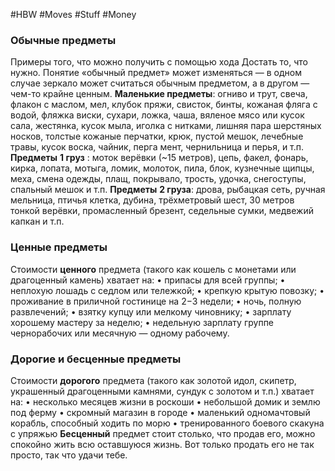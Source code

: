 #HBW #Moves #Stuff #Money 

### **Обычные предметы**
Примеры того, что можно получить с помощью хода Достать то, что нужно. Понятие «обычный предмет» может изменяться — в одном случае зеркало может считаться обычным предметом, а в другом — чем-то крайне ценным. 
**Маленькие предметы**: огниво и трут, свеча, флакон с маслом, мел, клубок пряжи, свисток, бинты, кожаная фляга с водой, фляжка виски, сухари, ложка, чаша, вяленое мясо или кусок сала, жестянка, кусок мыла, иголка с нитками, лишняя пара шерстяных носков, толстые кожаные перчатки, крюк, пустой мешок, лечебные травы, кусок воска, чайник, перга мент, чернильница и перья, и т.п. 
**Предметы** **1 груз** : моток верёвки (~15 метров), цепь, факел, фонарь, кирка, лопата, мотыга, ломик, молоток, пила, блок, кузнечные щипцы, меха, смена одежды, плащ, покрывало, трость, удочка, снегоступы, спальный мешок и т.п. 
**Предметы** **2 груза**: дрова, рыбацкая сеть, ручная мельница, птичья клетка, дубина, трёхметровый шест, 30 метров тонкой верёвки, промасленный брезент, седельные сумки, медвежий капкан и т.п.

### **Ценные предметы**
Стоимости **ценного** предмета (такого как кошель с монетами или драгоценный камень) хватает на: 
• припасы для всей группы; 
• неплохую лошадь с седлом или тележкой; 
• крепкую крытую повозку; 
• проживание в приличной гостинице на 2−3 недели; 
• ночь, полную развлечений; 
• взятку купцу или мелкому чиновнику; 
• зарплату хорошему мастеру за неделю; 
• недельную зарплату группе чернорабочих или месячную — одному рабочему.

### **Дорогие и бесценные предметы**
Стоимости **дорогого** предмета (такого как золотой идол, скипетр, украшенный драгоценными камнями, сундук с золотом и т.п.) хватает на: 
• несколько месяцев жизни в роскоши 
• небольшой домик и землю под ферму 
• скромный магазин в городе 
• маленький одномачтовый корабль, способный ходить по морю 
• тренированного боевого скакуна с упряжью 
**Бесценный** предмет стоит столько, что продав его, можно спокойно жить всю оставшуюся жизнь. Вот только продать его не так просто, так что удачи тебе.